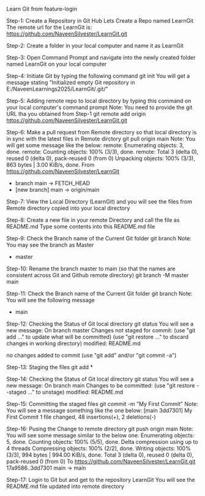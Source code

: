 Learn Git from feature-login

Step-1:
Create a Repository in Git Hub
Lets Create a Repo named LearnGit
The remote url for the LearnGit is: https://github.com/NaveenSilvester/LearnGit.git

Step-2:
Create a folder in your local computer and name it as LearnGit

Step-3:
Open Command Prompt and navigate into the newly created folder named LearnGit on your local computer

Step-4:
Initiate Git by typing the following command
git init
You will get a message stating
"Initialized empty Git repository in E:/NaveenLearnings2025/LearnGit/.git/"

Step-5:
Adding remote repo to local directory by typing this command on your local computer's command prompt
Note: You need to provide the git URL tha you obtained from Step-1
git remote add origin https://github.com/NaveenSilvester/LearnGit.git

Step-6:
Make a pull request from Remote directory so that local directory is in sync with the latest files in Remote dirctory
git pull origin main
Note: You will get some message like the below:
remote: Enumerating objects: 3, done.
remote: Counting objects: 100% (3/3), done.
remote: Total 3 (delta 0), reused 0 (delta 0), pack-reused 0 (from 0)
Unpacking objects: 100% (3/3), 863 bytes | 3.00 KiB/s, done.
From https://github.com/NaveenSilvester/LearnGit
 * branch            main       -> FETCH_HEAD
 * [new branch]      main       -> origin/main

 Step-7:
 View the Local Directory (LearnGit) and you will see the files from Remote directory copied into your local directory

Step-8:
 Create a new file in your remote Directory and call the file as README.md 
 Type some contents into this README.md file

Step-9:
Check the Branch name of the Current Git folder
git branch
Note: You may see the branch as Master
* master

Step-10:
Rename the branch master to main (so that the names are consistent across Git and Github remote directory)
git branch -M master main

Step-11:
Check the Branch name of the Current Git folder
git branch
Note: You will see the following message
* main

Step-12:
 Checking the Status of Git local directory
 git status
 You will see a new message:
 On branch master
Changes not staged for commit:
  (use "git add <file>..." to update what will be committed)
  (use "git restore <file>..." to discard changes in working directory)
        modified:   README.md

no changes added to commit (use "git add" and/or "git commit -a")

Step-13:
Staging the files 
git add *

Step-14:
 Checking the Status of Git local directory
 git status
 You will see a new message:
 On branch main
Changes to be committed:
  (use "git restore --staged <file>..." to unstage)
        modified:   README.md

Step-15:
Committing the staged files
git commit -m "My First Commit"
Note: You will see a message something like the one below:
[main 3dd7301] My First Commit
 1 file changed, 48 insertions(+), 2 deletions(-)

Step-16:
Pusing the Change to remote directory
git push origin main
Note: You will see some message similar to the below one:
Enumerating objects: 5, done.
Counting objects: 100% (5/5), done.
Delta compression using up to 4 threads
Compressing objects: 100% (2/2), done.
Writing objects: 100% (3/3), 994 bytes | 994.00 KiB/s, done.
Total 3 (delta 0), reused 0 (delta 0), pack-reused 0 (from 0)
To https://github.com/NaveenSilvester/LearnGit.git
   17a9586..3dd7301  main -> main

Step-17:
Login to Git but and get to the repository LearnGit
You will see the README.md file updated into remote directory